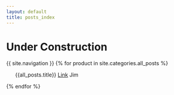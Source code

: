 ```yaml
---
layout: default
title: posts_index
---
```


# Under Construction

  {{ site.navigation }}
   {% for product in site.categories.all_posts %}
  <ul>
  {{all_posts.title}}
  <a href="{{ site.ur1 }}">Link</a>
     Jim
  </ul>
  {% endfor %}


 
